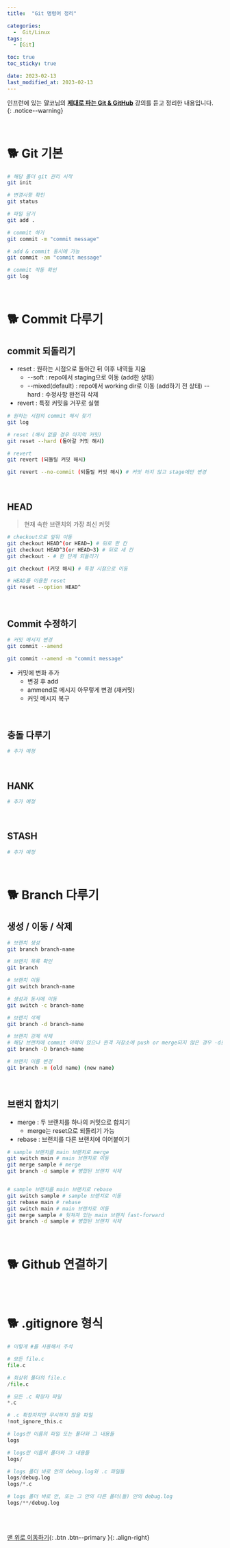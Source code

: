 ```yaml
---
title:  "Git 명령어 정리"

categories:
  -  Git/Linux
tags:
  - [Git]

toc: true
toc_sticky: true

date: 2023-02-13
last_modified_at: 2023-02-13
---
```


인프런에 있는 얄코님의 **[제대로 파는 Git & GitHub](https://www.inflearn.com/course/%EC%A0%9C%EB%8C%80%EB%A1%9C-%ED%8C%8C%EB%8A%94-%EA%B9%83/dashboard)** 강의를 듣고 정리한 내용입니다.<br>
{: .notice--warning}

<br>

# 🐕 Git 기본

``` bash
# 해당 폴더 git 관리 시작
git init

# 변경사항 확인
git status

# 파일 담기
git add .

# commit 하기
git commit -m "commit message"

# add & commit 동시에 가능
git commit -am "commit message"

# commit 작동 확인
git log
```



<br>



# 🐕 Commit 다루기

## commit 되돌리기

- reset : 원하는 시점으로 돌아간 뒤 이후 내역들 지움
    - --soft : repo에서 staging으로 이동 (add한 상태)
    - --mixed(default) :  repo에서 working dir로 이동 (add하기 전 상태)
    -- hard : 수정사항 완전히 삭제
- revert : 특정 커밋을 거꾸로 실행

``` bash
# 원하는 시점의 commit 해시 찾기
git log

# reset (해시 없을 경우 마지막 커밋)
git reset --hard (돌아갈 커밋 해시)

# revert
git revert (되돌릴 커밋 해시)

git revert --no-commit (되돌릴 커밋 해시) # 커밋 하지 않고 stage에만 변경

```

<br>

## HEAD

> 현재 속한 브랜치의 가장 최신 커밋

``` bash
# checkout으로 앞뒤 이동
git checkout HEAD^(or HEAD~) # 뒤로 한 칸
git checkout HEAD^3(or HEAD~3) # 뒤로 세 칸
git checkout - # 한 단계 되돌리기

git checkout (커밋 해시) # 특정 시점으로 이동

# HEAD를 이용한 reset
git reset --option HEAD^
```

<br>

## Commit 수정하기

``` bash
# 커밋 메시지 변경
git commit --amend

git commit --amend -m "commit message"
```
- 커밋에 변화 추가
    - 변경 후 add 
    - ammend로 메시지 아무렇게 변경 (재커밋) 
    - 커밋 메시지 복구


<br>


## 충돌 다루기

``` bash
# 추가 예정
```

<br>


## HANK

``` bash
# 추가 예정
```


<br>


## STASH

``` bash
# 추가 예정
```


<br>



# 🐕 Branch 다루기

## 생성 / 이동 / 삭제

``` bash 
# 브랜치 생성
git branch branch-name

# 브랜치 목록 확인
git branch

# 브랜치 이동
git switch branch-name

# 생성과 동시에 이동
git switch -c branch-name

# 브랜치 삭제
git branch -d branch-name

# 브랜치 강제 삭제
# 해당 브랜치에 commit 이력이 있으나 원격 저장소에 push or merge되지 않은 경우 -d로 삭제 불가능
git branch -D branch-name

# 브랜치 이름 변경
git branch -m (old name) (new name)
```


<br>


## 브랜치 합치기

- merge : 두 브랜치를 하나의 커밋으로 합치기
    - merge는 reset으로 되돌리기 가능
- rebase : 브랜치를 다른 브랜치에 이어붙이기

``` bash
# sample 브랜치를 main 브랜치로 merge
git switch main # main 브랜치로 이동
git merge sample # merge
git branch -d sample # 병합된 브랜치 삭제


# sample 브랜치를 main 브랜치로 rebase
git switch sample # sample 브랜치로 이동
git rebase main # rebase
git switch main # main 브랜치로 이동
git merge sample # 뒷쳐져 있는 main 브랜치 fast-forward
git branch -d sample # 병합된 브랜치 삭제
```



<br>



# 🐕 Github 연결하기

``` python

```




<br>


# 🐕 .gitignore 형식

``` python
# 이렇게 #를 사용해서 주석

# 모든 file.c
file.c

# 최상위 폴더의 file.c
/file.c

# 모든 .c 확장자 파일
*.c

# .c 확장자지만 무시하지 않을 파일
!not_ignore_this.c

# logs란 이름의 파일 또는 폴더와 그 내용들
logs

# logs란 이름의 폴더와 그 내용들
logs/

# logs 폴더 바로 안의 debug.log와 .c 파일들
logs/debug.log
logs/*.c

# logs 폴더 바로 안, 또는 그 안의 다른 폴더(들) 안의 debug.log
logs/**/debug.log
```




<br>
<br>


[맨 위로 이동하기](#){: .btn .btn--primary }{: .align-right}